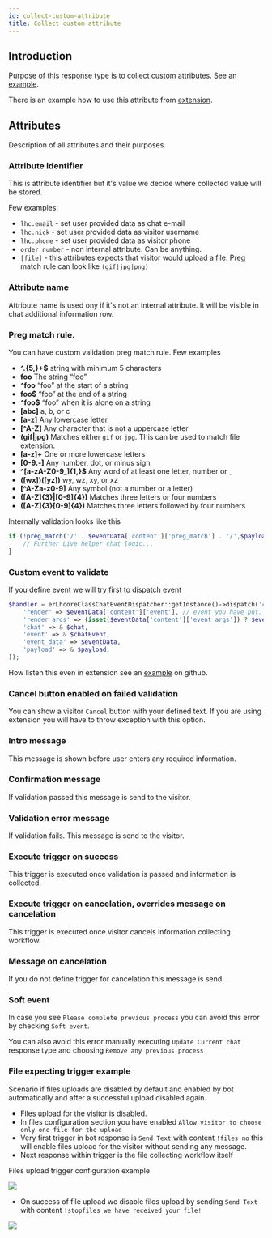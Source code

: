 ```yaml
---
id: collect-custom-attribute
title: Collect custom attribute
---
```


## Introduction

Purpose of this response type is to collect custom attributes. See an [example](collecting-information.md).

There is an example how to use this attribute from [extension](https://github.com/LiveHelperChat/lhccollectcustombot).

## Attributes

Description of all attributes and their purposes.

### Attribute identifier

This is attribute identifier but it's value we decide where collected value will be stored.

Few examples:

* `lhc.email` - set user provided data as chat e-mail
* `lhc.nick` - set user provided data as visitor username
* `lhc.phone` - set user provided data as visitor phone
* `order_number` - non internal attribute. Can be anything.
* `[file]` - this attributes expects that visitor would upload a file. Preg match rule can look like `(gif|jpg|png)`

### Attribute name

Attribute name is used ony if it's not an internal attribute. It will be visible in chat additional information row.

### Preg match rule.

You can have custom validation preg match rule. Few examples

* **^.{5,}+$** string with minimum 5 characters
* **foo** The string “foo”
* **^foo** “foo” at the start of a string
* **foo$** “foo” at the end of a string
* **^foo$** “foo” when it is alone on a string
* **[abc]** a, b, or c
* **[a-z]** Any lowercase letter
* **[^A-Z]** Any character that is not a uppercase letter
* **(gif|jpg)** Matches either `gif` or `jpg`. This can be used to match file extension.
* **[a-z]+** One or more lowercase letters
* **[0-9.-]** Any number, dot, or minus sign
* **^[a-zA-Z0-9_]{1,}$** Any word of at least one letter, number or _
* **([wx])([yz])** wy, wz, xy, or xz
* **[^A-Za-z0-9]** Any symbol (not a number or a letter)
* **([A-Z]{3}|[0-9]{4})** Matches three letters or four numbers
* **([A-Z]{3}[0-9]{4})** Matches three letters followed by four numbers

Internally validation looks like this

```php
if (!preg_match('/' . $eventData['content']['preg_match'] . '/',$payload)) {
    // Further Live helper chat logic...
}
```

### Custom event to validate

If you define event we will try first to dispatch event 

```php
$handler = erLhcoreClassChatEventDispatcher::getInstance()->dispatch('chat.genericbot_event_handler', array(
    'render' => $eventData['content']['event'], // event you have put.
    'render_args' => (isset($eventData['content']['event_args']) ? $eventData['content']['event_args'] : array()),
    'chat' => & $chat,
    'event' => & $chatEvent,
    'event_data' => $eventData,
    'payload' => & $payload,
));
```

How listen this even in extension see an [example](https://github.com/LiveHelperChat/lhccollectcustombot) on github.

### Cancel button enabled on failed validation

You can show a visitor `Cancel` button with your defined text. If you are using extension you will have to throw exception with this option.

### Intro message

This message is shown before user enters any required information.

### Confirmation message

If validation passed this message is send to the visitor.

### Validation error message

If validation fails. This message is send to the visitor.

### Execute trigger on success

This trigger is executed once validation is passed and information is collected.

### Execute trigger on cancelation, overrides message on cancelation

This trigger is executed once visitor cancels information collecting workflow.

### Message on cancelation

If you do not define trigger for cancelation this message is send.

### Soft event

In case you see `Please complete previous process` you can avoid this error by checking `Soft event`.

You can also avoid this error manually executing `Update Current chat` response type and choosing `Remove any previous process`

### File expecting trigger example

Scenario if files uploads are disabled by default and enabled by bot automatically and after a successful upload disabled again.

* Files upload for the visitor is disabled. 
* In files configuration section you have enabled `Allow visitor to choose only one file for the upload`
* Very first trigger in bot response is `Send Text` with content `!files no` this will enable files upload for the visitor without sending any message.
* Next response within trigger is the file collecting workflow itself

Files upload trigger configuration example

![](/img/bot/collect-file.png?v=1)

* On success of file upload we disable files upload by sending `Send Text` with content `!stopfiles we have received your file!`

![](/img/bot/file-received.png?v=1)
